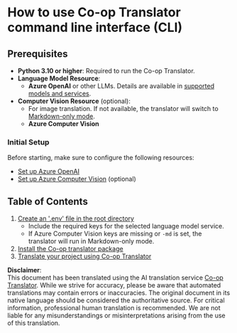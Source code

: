 <!--
CO_OP_TRANSLATOR_METADATA:
{
  "original_hash": "d8eec418d6325416b9fab19a2dfcbf41",
  "translation_date": "2025-05-06T17:51:33+00:00",
  "source_file": "getting_started/command-line-guide/command-line-guide.md",
  "language_code": "en"
}
-->
# How to use Co-op Translator command line interface (CLI)

## Prerequisites

- **Python 3.10 or higher**: Required to run the Co-op Translator.
- **Language Model Resource**:  
  - **Azure OpenAI** or other LLMs. Details are available in [supported models and services](../../../../README.md).
- **Computer Vision Resource** (optional):  
  - For image translation. If not available, the translator will switch to [Markdown-only mode](../markdown-only-mode.md).  
  - **Azure Computer Vision**

### Initial Setup

Before starting, make sure to configure the following resources:

- [Set up Azure OpenAI](../set-up-resources/set-up-azure-openai.md)  
- [Set up Azure Computer Vision](../set-up-resources/set-up-azure-computer-vision.md) (optional)

## Table of Contents

1. [Create an '.env' file in the root directory](./create-env-file.md)  
   - Include the required keys for the selected language model service.  
   - If Azure Computer Vision keys are missing or `-md` is set, the translator will run in Markdown-only mode.  
3. [Install the Co-op translator package](./install-package.md)  
4. [Translate your project using Co-op Translator](./translator-your-project.md)

**Disclaimer**:  
This document has been translated using the AI translation service [Co-op Translator](https://github.com/Azure/co-op-translator). While we strive for accuracy, please be aware that automated translations may contain errors or inaccuracies. The original document in its native language should be considered the authoritative source. For critical information, professional human translation is recommended. We are not liable for any misunderstandings or misinterpretations arising from the use of this translation.